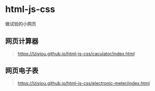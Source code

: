 # html-js-css
做试验的小网页
## 网页计算器
> https://lziyiou.github.io/html-js-css/caculator/index.html
## 网页电子表
> https://lziyiou.github.io/html-js-css/electronic-meter/index.html

